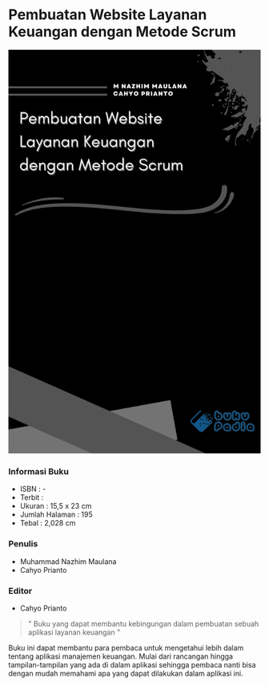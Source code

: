 # Pembuatan Website Layanan Keuangan dengan Metode Scrum

![](https://raw.githubusercontent.com/MuhammadNazhimMaulana/Buku/main/Template/Cover_Depan.png)

### Informasi Buku

- ISBN : -
- Terbit :
- Ukuran : 15,5 x 23 cm
- Jumlah Halaman : 195
- Tebal : 2,028 cm

### Penulis
- Muhammad Nazhim Maulana
- Cahyo Prianto

### Editor
- Cahyo Prianto

> " Buku yang dapat membantu kebingungan dalam pembuatan sebuah aplikasi layanan keuangan "

Buku ini dapat membantu para pembaca untuk mengetahui lebih dalam tentang aplikasi manajemen keuangan. Mulai dari rancangan hingga tampilan-tampilan yang ada di dalam aplikasi sehingga pembaca nanti bisa dengan mudah memahami apa yang dapat dilakukan dalam aplikasi ini.